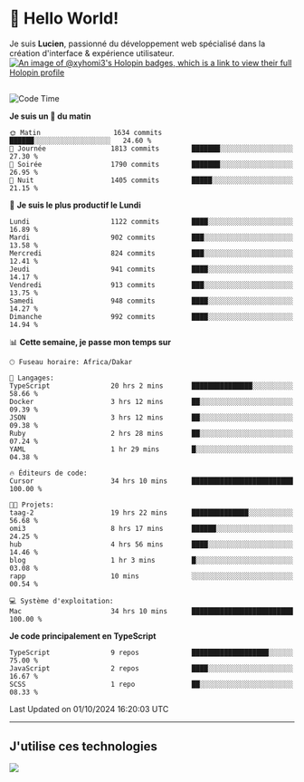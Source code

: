 # 👋 Hello World!

Je suis **Lucien**, passionné du développement web spécialisé dans la création d'interface & expérience utilisateur.
[![An image of @xyhomi3's Holopin badges, which is a link to view their full Holopin profile](https://holopin.me/xyhomi3)](https://holopin.io/@xyhomi3)

##

<!--START_SECTION:waka-->
![Code Time](http://img.shields.io/badge/Code%20Time-2%2C167%20hrs%208%20mins-blue)

**Je suis un 🐤 du matin** 

```text
🌞 Matin                  1634 commits        ██████░░░░░░░░░░░░░░░░░░░   24.60 % 
🌆 Journée                1813 commits        ███████░░░░░░░░░░░░░░░░░░   27.30 % 
🌃 Soirée                 1790 commits        ███████░░░░░░░░░░░░░░░░░░   26.95 % 
🌙 Nuit                   1405 commits        █████░░░░░░░░░░░░░░░░░░░░   21.15 % 
```
📅 **Je suis le plus productif le Lundi** 

```text
Lundi                    1122 commits        ████░░░░░░░░░░░░░░░░░░░░░   16.89 % 
Mardi                    902 commits         ███░░░░░░░░░░░░░░░░░░░░░░   13.58 % 
Mercredi                 824 commits         ███░░░░░░░░░░░░░░░░░░░░░░   12.41 % 
Jeudi                    941 commits         ████░░░░░░░░░░░░░░░░░░░░░   14.17 % 
Vendredi                 913 commits         ███░░░░░░░░░░░░░░░░░░░░░░   13.75 % 
Samedi                   948 commits         ████░░░░░░░░░░░░░░░░░░░░░   14.27 % 
Dimanche                 992 commits         ████░░░░░░░░░░░░░░░░░░░░░   14.94 % 
```


📊 **Cette semaine, je passe mon temps sur** 

```text
🕑︎ Fuseau horaire: Africa/Dakar

💬 Langages: 
TypeScript               20 hrs 2 mins       ███████████████░░░░░░░░░░   58.66 % 
Docker                   3 hrs 12 mins       ██░░░░░░░░░░░░░░░░░░░░░░░   09.39 % 
JSON                     3 hrs 12 mins       ██░░░░░░░░░░░░░░░░░░░░░░░   09.38 % 
Ruby                     2 hrs 28 mins       ██░░░░░░░░░░░░░░░░░░░░░░░   07.24 % 
YAML                     1 hr 29 mins        █░░░░░░░░░░░░░░░░░░░░░░░░   04.38 % 

🔥 Éditeurs de code: 
Cursor                   34 hrs 10 mins      █████████████████████████   100.00 % 

🐱‍💻 Projets: 
taag-2                   19 hrs 22 mins      ██████████████░░░░░░░░░░░   56.68 % 
omi3                     8 hrs 17 mins       ██████░░░░░░░░░░░░░░░░░░░   24.25 % 
hub                      4 hrs 56 mins       ████░░░░░░░░░░░░░░░░░░░░░   14.46 % 
blog                     1 hr 3 mins         █░░░░░░░░░░░░░░░░░░░░░░░░   03.08 % 
rapp                     10 mins             ░░░░░░░░░░░░░░░░░░░░░░░░░   00.54 % 

💻 Système d'exploitation: 
Mac                      34 hrs 10 mins      █████████████████████████   100.00 % 
```

**Je code principalement en TypeScript** 

```text
TypeScript               9 repos             ███████████████████░░░░░░   75.00 % 
JavaScript               2 repos             ████░░░░░░░░░░░░░░░░░░░░░   16.67 % 
SCSS                     1 repo              ██░░░░░░░░░░░░░░░░░░░░░░░   08.33 % 
```




 Last Updated on 01/10/2024 16:20:03 UTC
<!--END_SECTION:waka-->
---

## J'utilise ces technologies

<p align="left">
  <a href="https://skillicons.dev">
    <img src="https://skillicons.dev/icons?i=ts,js,md,scss,tailwind,react,docker,express,astro,vite,nextjs,vercel,figma,ableton" />
  </a>
</p>

